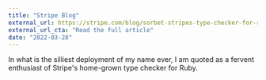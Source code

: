 ```yaml
---
title: "Stripe Blog"
external_url: https://stripe.com/blog/sorbet-stripes-type-checker-for-ruby
external_url_cta: "Read the full article"
date: "2022-03-28"
---
```


In what is the silliest deployment of my name ever, I am quoted as a fervent enthusiast of Stripe's home-grown type checker for Ruby.
